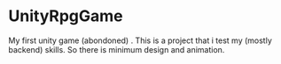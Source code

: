 # UnityRpgGame
My first unity game (abondoned)
.
This is a project that i test my (mostly backend) skills. So there is minimum design and animation.
